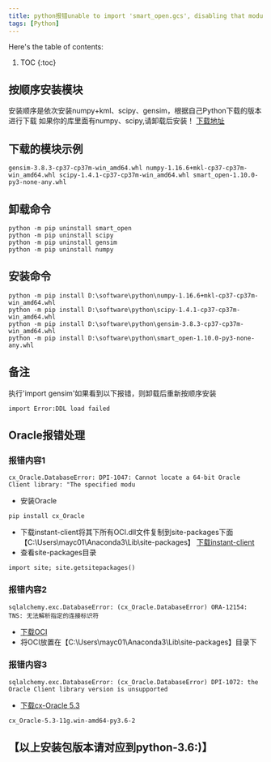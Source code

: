 ```yaml
---
title: python报错unable to import 'smart_open.gcs', disabling that module处理
tags: [Python]
---
```


Here's the table of contents:
1. TOC
{:toc}

## 按顺序安装模块
安装顺序是依次安装numpy+kml、scipy、gensim，根据自己Python下载的版本进行下载
如果你的库里面有numpy、scipy,请卸载后安装！
[下载地址](https://www.lfd.uci.edu/~gohlke/pythonlibs/)

## 下载的模块示例
``
gensim-3.8.3-cp37-cp37m-win_amd64.whl
numpy-1.16.6+mkl-cp37-cp37m-win_amd64.whl
scipy-1.4.1-cp37-cp37m-win_amd64.whl
smart_open-1.10.0-py3-none-any.whl
``
## 卸载命令
```
python -m pip uninstall smart_open
python -m pip uninstall scipy
python -m pip uninstall gensim
python -m pip uninstall numpy
```
## 安装命令
```
python -m pip install D:\software\python\numpy-1.16.6+mkl-cp37-cp37m-win_amd64.whl
python -m pip install D:\software\python\scipy-1.4.1-cp37-cp37m-win_amd64.whl
python -m pip install D:\software\python\gensim-3.8.3-cp37-cp37m-win_amd64.whl
python -m pip install D:\software\python\smart_open-1.10.0-py3-none-any.whl
```
## 备注
执行'import gensim'如果看到以下报错，则卸载后重新按顺序安装
```
import Error:DDL load failed
```
## Oracle报错处理
### 报错内容1
```
cx_Oracle.DatabaseError: DPI-1047: Cannot locate a 64-bit Oracle Client library: "The specified modu
```
- 安装Oracle
```
pip install cx_Oracle
```
- 下载instant-client将其下所有OCI.dll文件复制到site-packages下面【C:\Users\mayc01\Anaconda3\Lib\site-packages】
[下载instant-client](https://www.oracle.com/database/technologies/instant-client/winx64-64-downloads.html)
- 查看site-packages目录
```
import site; site.getsitepackages()
```

### 报错内容2
```
sqlalchemy.exc.DatabaseError: (cx_Oracle.DatabaseError) ORA-12154: TNS: 无法解析指定的连接标识符
```
- [下载OCI](https://www.oracle.com/database/technologies/instant-client/winx64-64-downloads.html)
- 将OCI放置在【C:\Users\mayc01\Anaconda3\Lib\site-packages】目录下

### 报错内容3
```
sqlalchemy.exc.DatabaseError: (cx_Oracle.DatabaseError) DPI-1072: the Oracle Client library version is unsupported
```
- [下载cx-Oracle 5.3](https://pypi.org/project/cx-Oracle/5.3/#files)
```
cx_Oracle-5.3-11g.win-amd64-py3.6-2
```

## 【以上安装包版本请对应到python-3.6:)】

